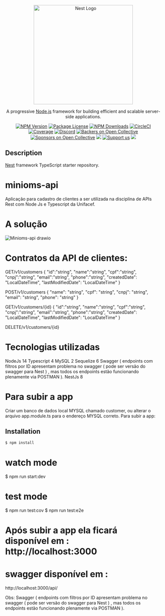 
<p align="center">
  <a href="http://nestjs.com/" target="blank"><img src="https://nestjs.com/img/logo_text.svg" width="320" alt="Nest Logo" /></a>
</p>

[circleci-image]: https://img.shields.io/circleci/build/github/nestjs/nest/master?token=abc123def456
[circleci-url]: https://circleci.com/gh/nestjs/nest

  <p align="center">A progressive <a href="http://nodejs.org" target="_blank">Node.js</a> framework for building efficient and scalable server-side applications.</p>
    <p align="center">
<a href="https://www.npmjs.com/~nestjscore" target="_blank"><img src="https://img.shields.io/npm/v/@nestjs/core.svg" alt="NPM Version" /></a>
<a href="https://www.npmjs.com/~nestjscore" target="_blank"><img src="https://img.shields.io/npm/l/@nestjs/core.svg" alt="Package License" /></a>
<a href="https://www.npmjs.com/~nestjscore" target="_blank"><img src="https://img.shields.io/npm/dm/@nestjs/common.svg" alt="NPM Downloads" /></a>
<a href="https://circleci.com/gh/nestjs/nest" target="_blank"><img src="https://img.shields.io/circleci/build/github/nestjs/nest/master" alt="CircleCI" /></a>
<a href="https://coveralls.io/github/nestjs/nest?branch=master" target="_blank"><img src="https://coveralls.io/repos/github/nestjs/nest/badge.svg?branch=master#9" alt="Coverage" /></a>
<a href="https://discord.gg/G7Qnnhy" target="_blank"><img src="https://img.shields.io/badge/discord-online-brightgreen.svg" alt="Discord"/></a>
<a href="https://opencollective.com/nest#backer" target="_blank"><img src="https://opencollective.com/nest/backers/badge.svg" alt="Backers on Open Collective" /></a>
<a href="https://opencollective.com/nest#sponsor" target="_blank"><img src="https://opencollective.com/nest/sponsors/badge.svg" alt="Sponsors on Open Collective" /></a>
  <a href="https://paypal.me/kamilmysliwiec" target="_blank"><img src="https://img.shields.io/badge/Donate-PayPal-ff3f59.svg"/></a>
    <a href="https://opencollective.com/nest#sponsor"  target="_blank"><img src="https://img.shields.io/badge/Support%20us-Open%20Collective-41B883.svg" alt="Support us"></a>
  <a href="https://twitter.com/nestframework" target="_blank"><img src="https://img.shields.io/twitter/follow/nestframework.svg?style=social&label=Follow"></a>
</p>
  <!--[![Backers on Open Collective](https://opencollective.com/nest/backers/badge.svg)](https://opencollective.com/nest#backer)
  [![Sponsors on Open Collective](https://opencollective.com/nest/sponsors/badge.svg)](https://opencollective.com/nest#sponsor)-->

## Description

[Nest](https://github.com/nestjs/nest) framework TypeScript starter repository.














# minioms-api
Aplicação para cadastro de clientes a ser utilizada na disciplina de APIs Rest com Node Js e Typescript da Unifacef.


# A solução


![Minioms-api drawio](https://user-images.githubusercontent.com/64381101/159826994-0f09f8cf-d926-4dcc-9db4-a5a066ab4b51.png)



# Contratos da API de clientes:

GET/v1/customers
{ 
  "id":"string",
  "name":"string",
  "cpf":"string",
  "cnpj":"string",
  "email":"string",
  "phone":"string",
  "createdDate": "LocalDateTime",
  "lastModifiedDate": "LocalDateTime"
}

POST/v1/customers
{
  "name": "string",
  "cpf": "string",
  "cnpj": "string",
  "email": "string",
  "phone": "string"
}

GET/v1/customers/{id}
{
  "id":"string",
  "name":"string",
  "cpf":"string",
  "cnpj":"string",
  "email":"string",
  "phone":"string",
  "createdDate": "LocalDateTime",
  "lastModifiedDate": "LocalDateTime"
}

DELETE/v1/customers/{id}

# Tecnologias utilizadas
NodeJs 14
Typescript 4
MySQL 2
Sequelize 6
Swagger ( endpoints com filtros por ID apresentam problema no swagger ( pode ser versão do swagger para Nest ) , mas todos os endpoints estão funcionando  plenamente via POSTMAN ).
NestJs 8

# Para subir a app
Criar um banco de dados local MYSQL chamado customer, ou alterar o arquivo app.module.ts para o endereço MYSQL correto.
Para subir a app:
## Installation

```bash
$ npm install
```

# watch mode
$ npm run start:dev

# test mode
$ npm run test:cov
$ npm run test:e2e

# Após subir a app ela ficará disponível em : http://localhost:3000

# swagger disponível em :
http://localhost:3000/api/

Obs: Swagger ( endpoints com filtros por ID apresentam problema no swagger ( pode ser versão do swagger para Nest ) , mas todos os endpoints estão funcionando  plenamente via POSTMAN ).



